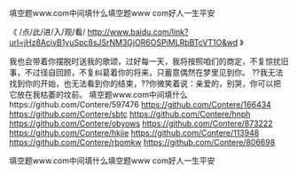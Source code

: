 
填空题www.com中间填什么填空题www com好人一生平安




《 /点/此/进/入/观/看/ http://www.baidu.com/link?url=jHz8AcivB1yuSpc8sJSrNM3GjOR6OSPiMLRbBTcVT1O&wd 》




我也会带着你摆脱时送我的歌颂，过好每一天，我将按照咱们的商定，不复惊扰旧事，不过径自回顾，不复纠葛着你的将来，只蓄意偶然在梦里见到你。
??我无法找到你的开始，也无法看到你的结束，??你微笑着说：亲爱的，别哭，你可以把它放在我枯萎的坟前。
填空题www.com中间填什么https://github.com/Contere/597476
https://github.com/Contere/166434
https://github.com/Contere/sbtc
https://github.com/Contere/hnph
https://github.com/Contere/obyows
https://github.com/Contere/873222
https://github.com/Contere/hkjie
https://github.com/Contere/113948
https://github.com/Contere/rbomkw
https://github.com/Contere/806698





填空题www.com中间填什么填空题www com好人一生平安
